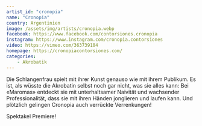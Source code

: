 ```yaml
---
artist_id: "cronopia"
name: "Cronopia"
country: Argentinien
image: /assets/img/artists/cronopia.webp
facebook: https://www.facebook.com/contorsiones.cronopia
instagram: https://www.instagram.com/cronopia.contorsiones
video: https://vimeo.com/363739104
homepage: https://cronopiacontorsiones.com/
categories:
    - Akrobatik
---
```

Die Schlangenfrau spielt mit ihrer Kunst genauso wie mit ihrem Publikum. Es ist, als wüsste die Akrobatin selbst noch gar nicht, was sie alles kann: Bei «Maromas» entdeckt sie mit unterhaltsamer Naivität und wachsender Professionalität, dass sie mit ihren Händen jonglieren und laufen kann. Und plötzlich gelingen Cronopia auch verrückte Verrenkungen!

Spektakel Premiere!
